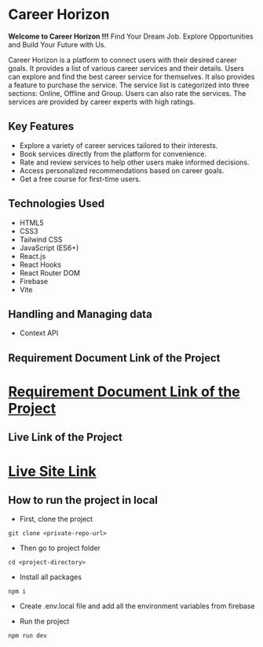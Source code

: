 # Career Horizon

**Welcome to Career Horizon !!!**
Find Your Dream Job. Explore Opportunities and Build Your Future with Us.

Career Horizon is a platform to connect users with their desired career goals. It provides a list of various career services and their details. Users can explore and find the best career service for themselves. It also provides a feature to purchase the service. The service list is categorized into three sections: Online, Offline and Group. Users can also rate the services. The services are provided by career experts with high ratings.

## Key Features

- Explore a variety of career services tailored to their interests.
- Book services directly from the platform for convenience.
- Rate and review services to help other users make informed decisions.
- Access personalized recommendations based on career goals.
- Get a free course for first-time users.

## Technologies Used

- HTML5
- CSS3
- Tailwind CSS
- JavaScript (ES6+)
- React.js
- React Hooks
- React Router DOM
- Firebase
- Vite

##  Handling and Managing data

- Context API

## Requirement Document Link of the Project

# [Requirement Document Link of the Project](https://docs.google.com/document/d/134vEX51WIPJ_sQWhBSaqkzirJ2nxiRHjRVQvtgR4E60/edit?usp=sharing)

## Live Link of the Project

# [Live Site Link](https://assignment-9-career-horizon.web.app/)

## How to run the project in local

- First, clone the project
```
git clone <private-repo-url>
```
- Then go to project folder
```
cd <project-directory>
```

- Install all packages
```
npm i
```

- Create .env.local file and add all the environment variables from firebase

- Run the project
```
npm run dev
```